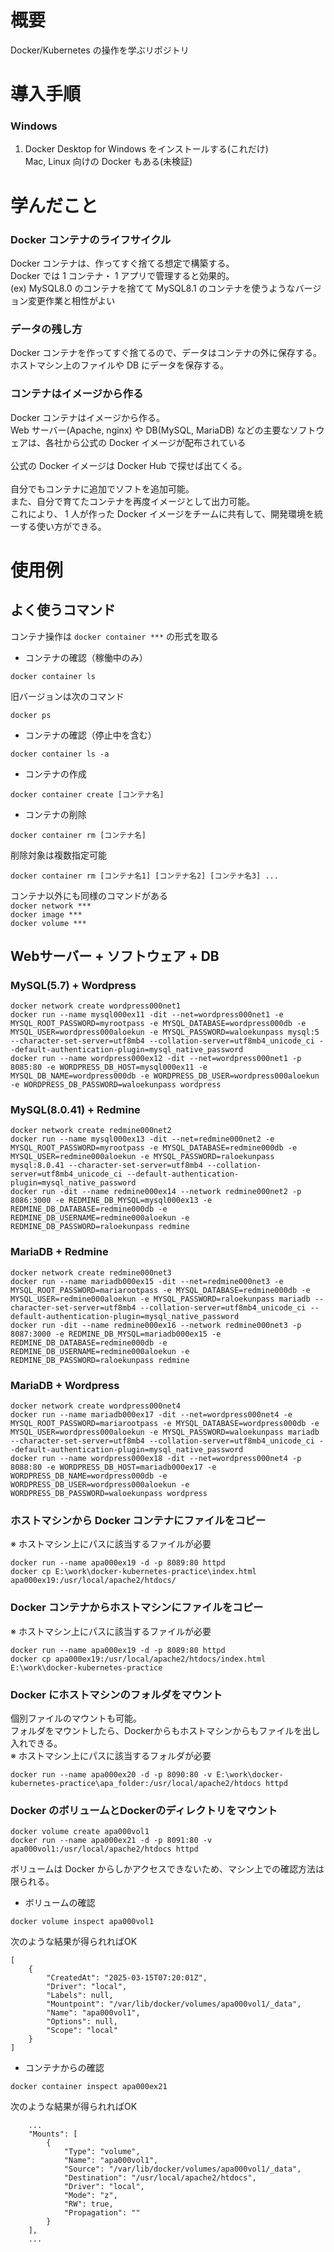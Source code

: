 # 概要
Docker/Kubernetes の操作を学ぶリポジトリ

# 導入手順
### Windows
1. Docker Desktop for Windows をインストールする(これだけ)<br>
Mac, Linux 向けの Docker もある(未検証)

# 学んだこと
### Docker コンテナのライフサイクル

Docker コンテナは、作ってすぐ捨てる想定で構築する。<br>
Docker では 1 コンテナ・ 1 アプリで管理すると効果的。<br>
(ex) MySQL8.0 のコンテナを捨てて MySQL8.1 のコンテナを使うようなバージョン変更作業と相性がよい

### データの残し方

Docker コンテナを作ってすぐ捨てるので、データはコンテナの外に保存する。<br>
ホストマシン上のファイルや DB にデータを保存する。

### コンテナはイメージから作る

Docker コンテナはイメージから作る。<br>
Web サーバー(Apache, nginx) や DB(MySQL, MariaDB) などの主要なソフトウェアは、各社から公式の Docker イメージが配布されている<br>
<br>
公式の Docker イメージは Docker Hub で探せば出てくる。<br>
<br>
自分でもコンテナに追加でソフトを追加可能。<br>
また、自分で育てたコンテナを再度イメージとして出力可能。<br>
これにより、 1 人が作った Docker イメージをチームに共有して、開発環境を統一する使い方ができる。

# 使用例
## よく使うコマンド

コンテナ操作は `docker container ***` の形式を取る

+ コンテナの確認（稼働中のみ）
```
docker container ls
```
旧バージョンは次のコマンド
```
docker ps
```
+ コンテナの確認（停止中を含む）
```
docker container ls -a
```

+ コンテナの作成
```
docker container create [コンテナ名]
```

+ コンテナの削除
```
docker container rm [コンテナ名]
```
削除対象は複数指定可能
```
docker container rm [コンテナ名1] [コンテナ名2] [コンテナ名3] ...
```

コンテナ以外にも同様のコマンドがある<br>
`docker network ***`<br>
`docker image ***`<br>
`docker volume ***`

## Webサーバー + ソフトウェア + DB
### MySQL(5.7) + Wordpress
```
docker network create wordpress000net1
docker run --name mysql000ex11 -dit --net=wordpress000net1 -e MYSQL_ROOT_PASSWORD=myrootpass -e MYSQL_DATABASE=wordpress000db -e MYSQL_USER=wordpress000aloekun -e MYSQL_PASSWORD=waloekunpass mysql:5 --character-set-server=utf8mb4 --collation-server=utf8mb4_unicode_ci --default-authentication-plugin=mysql_native_password
docker run --name wordpress000ex12 -dit --net=wordpress000net1 -p 8085:80 -e WORDPRESS_DB_HOST=mysql000ex11 -e MYSQL_DB_NAME=wordpress000db -e WORDPRESS_DB_USER=wordpress000aloekun -e WORDPRESS_DB_PASSWORD=waloekunpass wordpress
```

### MySQL(8.0.41) + Redmine
```
docker network create redmine000net2
docker run --name mysql000ex13 -dit --net=redmine000net2 -e MYSQL_ROOT_PASSWORD=myrootpass -e MYSQL_DATABASE=redmine000db -e MYSQL_USER=redmine000aloekun -e MYSQL_PASSWORD=raloekunpass mysql:8.0.41 --character-set-server=utf8mb4 --collation-server=utf8mb4_unicode_ci --default-authentication-plugin=mysql_native_password
docker run -dit --name redmine000ex14 --network redmine000net2 -p 8086:3000 -e REDMINE_DB_MYSQL=mysql000ex13 -e REDMINE_DB_DATABASE=redmine000db -e REDMINE_DB_USERNAME=redmine000aloekun -e REDMINE_DB_PASSWORD=raloekunpass redmine
```

### MariaDB + Redmine
```
docker network create redmine000net3
docker run --name mariadb000ex15 -dit --net=redmine000net3 -e MYSQL_ROOT_PASSWORD=mariarootpass -e MYSQL_DATABASE=redmine000db -e MYSQL_USER=redmine000aloekun -e MYSQL_PASSWORD=raloekunpass mariadb --character-set-server=utf8mb4 --collation-server=utf8mb4_unicode_ci --default-authentication-plugin=mysql_native_password
docker run -dit --name redmine000ex16 --network redmine000net3 -p 8087:3000 -e REDMINE_DB_MYSQL=mariadb000ex15 -e REDMINE_DB_DATABASE=redmine000db -e REDMINE_DB_USERNAME=redmine000aloekun -e REDMINE_DB_PASSWORD=raloekunpass redmine
```

### MariaDB + Wordpress
```
docker network create wordpress000net4
docker run --name mariadb000ex17 -dit --net=wordpress000net4 -e MYSQL_ROOT_PASSWORD=mariarootpass -e MYSQL_DATABASE=wordpress000db -e MYSQL_USER=wordpress000aloekun -e MYSQL_PASSWORD=waloekunpass mariadb --character-set-server=utf8mb4 --collation-server=utf8mb4_unicode_ci --default-authentication-plugin=mysql_native_password
docker run --name wordpress000ex18 -dit --net=wordpress000net4 -p 8088:80 -e WORDPRESS_DB_HOST=mariadb000ex17 -e WORDPRESS_DB_NAME=wordpress000db -e WORDPRESS_DB_USER=wordpress000aloekun -e WORDPRESS_DB_PASSWORD=waloekunpass wordpress
```

### ホストマシンから Docker コンテナにファイルをコピー
※ ホストマシン上にパスに該当するファイルが必要
```
docker run --name apa000ex19 -d -p 8089:80 httpd
docker cp E:\work\docker-kubernetes-practice\index.html apa000ex19:/usr/local/apache2/htdocs/
```

### Docker コンテナからホストマシンにファイルをコピー
※ ホストマシン上にパスに該当するファイルが必要
```
docker run --name apa000ex19 -d -p 8089:80 httpd
docker cp apa000ex19:/usr/local/apache2/htdocs/index.html E:\work\docker-kubernetes-practice
```

### Docker にホストマシンのフォルダをマウント
個別ファイルのマウントも可能。<br>
フォルダをマウントしたら、Dockerからもホストマシンからもファイルを出し入れできる。<br>
※ ホストマシン上にパスに該当するフォルダが必要
```
docker run --name apa000ex20 -d -p 8090:80 -v E:\work\docker-kubernetes-practice\apa_folder:/usr/local/apache2/htdocs httpd
```

### Docker のボリュームとDockerのディレクトリをマウント
```
docker volume create apa000vol1
docker run --name apa000ex21 -d -p 8091:80 -v apa000vol1:/usr/local/apache2/htdocs httpd
```
ボリュームは Docker からしかアクセスできないため、マシン上での確認方法は限られる。
+ ボリュームの確認
```
docker volume inspect apa000vol1
```
次のような結果が得られればOK
```text
[
    {
        "CreatedAt": "2025-03-15T07:20:01Z",
        "Driver": "local",
        "Labels": null,
        "Mountpoint": "/var/lib/docker/volumes/apa000vol1/_data",
        "Name": "apa000vol1",
        "Options": null,
        "Scope": "local"
    }
]
```

+ コンテナからの確認
```
docker container inspect apa000ex21
```
次のような結果が得られればOK
```text
    ...
    "Mounts": [
        {
            "Type": "volume",
            "Name": "apa000vol1",
            "Source": "/var/lib/docker/volumes/apa000vol1/_data",
            "Destination": "/usr/local/apache2/htdocs",
            "Driver": "local",
            "Mode": "z",
            "RW": true,
            "Propagation": ""
        }
    ],
    ...
```
